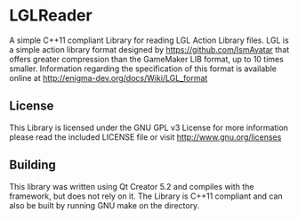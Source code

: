 LGLReader
=========
A simple C++11 compliant Library for reading LGL Action Library files. LGL is a simple action library 
format designed by https://github.com/IsmAvatar that offers greater compression than the GameMaker LIB format, up to 10 times smaller.
Information regarding the specification of this format is available online at http://enigma-dev.org/docs/Wiki/LGL_format

License
-------
This Library is licensed under the GNU GPL v3 License for more information please read the included LICENSE file or visit http://www.gnu.org/licenses

Building
-------
This library was written using Qt Creator 5.2 and compiles with the framework, but does not rely on it. The Library is C++11 
compliant and can also be built by running GNU make on the directory.